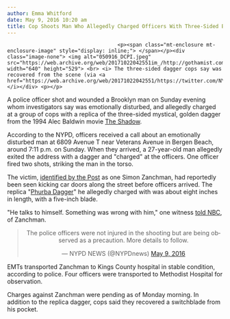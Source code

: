 ```yaml
---
author: Emma Whitford
date: May 9, 2016 10:20 am
title: Cop Shoots Man Who Allegedly Charged Officers With Three-Sided Blade
---
```


	
										<p><span class="mt-enclosure mt-enclosure-image" style="display: inline;"> </span></p><div class="image-none"> <img alt="050916_DCPI.jpeg" src="https://web.archive.org/web/20171022042551im_/http://gothamist.com/attachments/nyc_ewhitford/050916_DCPI.jpeg" width="640" height="529"> <br> <i> The three-sided dagger cops say was recovered from the scene (via <a href="https://web.archive.org/web/20171022042551/https://twitter.com/NYPDnews">DCPI</a>). </i></div> <p></p>

<p>A police officer shot and wounded a Brooklyn man on Sunday evening whom investigators say was emotionally disturbed, and allegedly charged at a group of cops with a replica of the three-sided mystical, golden dagger from the 1994 Alec Baldwin movie <a href="https://web.archive.org/web/20171022042551/https://en.wikipedia.org/wiki/The_Shadow_(1994_film)">The Shadow</a>. </p>

<p>According to the NYPD, officers received a call about an emotionally disturbed man at 6809 Avenue T near Veterans Avenue in Bergen Beach, around 7:11 p.m. on Sunday. When they arrived, a 27-year-old man allegedly exited the address with a dagger and &quot;charged&quot; at the officers. One officer fired two shots, striking the man in the torso. </p>

<p>The victim, <a href="https://web.archive.org/web/20171022042551/http://nypost.com/2016/05/08/cops-shoot-deranged-knife-wielding-man/">identified by the Post</a> as one Simon Zanchman, had reportedly been seen kicking car doors along the street before officers arrived. The replica &quot;<a href="https://web.archive.org/web/20171022042551/http://www.weaponreplica.com/limited-edition/the-shadow-phurba-dagger-united-cutlery/">Phurba Dagger</a>&quot; he allegedly charged with was about eight inches in length, with a five-inch blade. </p>

<p>&quot;He talks to himself. Something was wrong with him,&quot; one witness <a href="https://web.archive.org/web/20171022042551/http://www.nbcnewyork.com/news/local/Man-with-Knife-Wounded-by-Police-in-Brooklyn-NYPD-378591216.html">told NBC</a>, of Zanchman. </p>

<center><blockquote class="twitter-tweet" data-lang="en"><p lang="en" dir="ltr">The police officers were not injured in the shooting but are being observed as a precaution. More details to follow.</p>&#x2014; NYPD NEWS (@NYPDnews) <a href="https://web.archive.org/web/20171022042551/https://twitter.com/NYPDnews/status/729493035566956544">May 9, 2016</a></blockquote>
<script async src="//web.archive.org/web/20171022042551js_/http://platform.twitter.com/widgets.js" charset="utf-8"></script></center>

<p>EMTs transported Zanchman to Kings County hospital in stable condition, according to police. Four officers were transported to Methodist Hospital for observation. </p>

<p>Charges against Zanchman were pending as of Monday morning. In addition to the replica dagger, cops said they recovered a switchblade from his pocket. </p>					
										
									
				